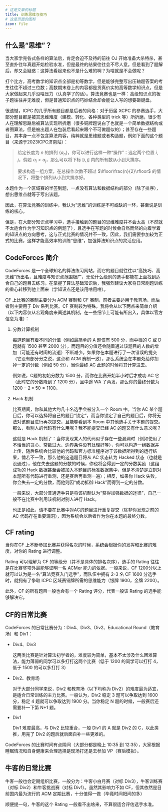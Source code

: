 ```yaml
---
# 这是文章的标题
title: 训练思维与技巧
# 这是页面的图标
icon: file
---
```


<!-- more -->


## 什么是“思维”？

当大家学完各式各样的算法后，肯定会迫不及待的前往 OJ 开始准备大杀特杀，甚至直扑往年真题开始检验水准，但是最终的结果往往会不尽人意。但是看到了题解后，却又会疑惑：这算法看起来也不是什么难的啊？为啥就是不会做呢？

打个比方，高考数学的知识点全部是初等数学，但是能够完整写出压轴题答案的考生往往不超过三位数；高数期末卷上的内容都是货真价实的高等数学知识点，但是大家做起来几乎没啥压力（认真学了的话）。算法竞赛也是一样：高级知识点的板子题往往并无难度，但是普通知识点的巧妙结合却会能让人写的想要砸键盘。

很遗憾，ICPC 的几乎所有题目都是后者的风格：对于历届 XCPC 的参赛选手，大部分题目都是被其思维难度（建模、转化、各种类型的 trick 等）所折磨，很少有人在理解思路后被算法实现所折磨（很多铜牌题说白了也就是一个简单数据结构或者图算法，但是被出题人在包装后看起来跟个不可做题似的）；甚至存在一些题目，其本身一点不包含算法内容，纯粹就是思维题或者构造题，例如下面的这个题目（来源于2023ICPC济南站）：

> 给定长度为 $n$ 的排列 $\{a_n\}$，你可以进行这样一种“操作”：选定两个位置 $i,j$，倘若 $a_i>a_j$，那么可以将下标 $[i,j]$ 内的所有数从小到大排序。
>
> 要求构造一组方案，在总操作次数不超过 $\lfloor\frac{n}{2}\rfloor$ 的情况下，将整个排列从小到大排序好。

本题作为一个区域赛的半签到题，一点没有算法和数据结构的部分（除了排序），想出思维点就等于写出该题。

因此，在算法竞赛的训练中，我认为“思维”的训练是不可或缺的一环，甚至说是训练的核心。

但是，在大部分知识点学习中，选手接触到的题目的思维难度并不会太高（不然就不太适合作为学习知识点的例题了），且选手在写题的时候会自然而然的向着学着的知识点的方向思考，这与正式比赛的情况并不一致。因此，我们需要参加较为正式的比赛，这样才能高效率的训练“思维”，加强算法知识点的灵活应用。

## CodeForces 简介

CodeForces 是一个全球知名的算法练习网站，而它的题目就往往以“高技巧、高思维”所出名，且难度与知识点范围极广，无论什么级别的选手都能在上面找到适合自己的题目去练习。在掌握了算法基础知识后，我强烈建议大家将日常刷题训练的重心转移到他上面来（学知识点还是该用啥用啥）。

CF 上比赛的赛制主要分为 ACM 赛制和 CF 赛制，前者主要适用于教育场，而后者则主要用于 Div 系列比赛。CF 赛制较为特殊，我将会从以下两点来简单介绍（以下内容仅从宏观角度来阐述其机制，在一些细节上可能有所出入，具体以官方信息为准）：

1. 分数计算机制

   每道题目有着不同的分值（例如最简单的 A 题仅有 500 分，而中档的 C 或 D 题就有 1500 甚至 2000 分），而题目的分值还会随着通过该题目的人数的增加（可能还有时间的流逝）不断减少。如果你在本题进行了一次错误的提交（它没有部分分之说，这点和 ACM 赛制一致），那么系统会在本题处给你扣掉一定的分数（例如 50 分），当你最终 AC 此题的时候将其计算进去。

   例如说，C题的初始分数为 1500 分，而你在比赛开始半小时后才成功 AC 它（此时它的分数降到了 1200 分），且中途 WA 了两发，那么你的最终分数为 $1200-2*50=1100$。

2. Hack 机制

   比赛期间，你和其他大约几十名选手会被分入一个 Room 中。当你 AC 某个题目后，你可以选择将自己的题目“锁定”，而当你锁定了自己的题目后，你将无法对该题目进行再次提交，且能够看到本 Room 中其他选手关于本题的提交。那么，看别人的代码有什么用呢？我不能提交已经 AC 的题又有什么意义呢？

   这就是 Hack 机制了：当你发现某人的代码似乎存在一些漏洞时（例如使用了不恰当的贪心、常数过大、边界条件没有处理好等），你可以构造一组数据并上传，随后系统会比较他的代码和官方标准程序对于该数据所得到的运行结果，倘若不一致，那么他的这道题目将从 AC 状态转为 Hacked 状态（也就是没通过），他在失去这题的分数的时候，你也将会得到一定的分数奖励（这组成功的 Hack 数据甚至会被加入本题目的标准数据集中，但是不清楚是立刻对本题所有代码进行重测，还是赛后再重测一遍）；相反，如果你 Hack 失败，你会失去一定的分数，而他则因“成功抵御 Hack”而得到一定的分数。

   一般来说，大部分普通选手只是将该机制认为“获得加强数据的途径”，自己一般不在比赛中利用该机制对别人进行 Hack。

   也正是如此，请不要在比赛中对AC的题目进行重复提交（除非你发现之前的 AC 代码存在重要漏洞），因为系统会以后者作为你在本题的最终分数。

## CF rating

当你在CF 上不断参加比赛并获得名次的时候，系统会根据你的发挥和比赛的难度，对你的 Rating 进行调整。

Rating 可以理解为 CF 的等级分（并不是具体的排名次序），选手的 Rating 往往是在比赛奖项外最能够证明一名 ACMer 能力的依据。一般来说，CF 1200分以上就可以认为是一名“算法竞赛入门选手”，而队伍中拥有 2-3 名 CF 1600 分选手时，就拥有了争取 ICPC 区域赛铜牌所需的思维能力（银牌 1900，金牌 2200）。

此外，CF 的所有题目一般也会有一个 Rating 评分，代表一般该 Rating 的选手能够解决它。

## CF的日常比赛

CodeForces 的日常比赛分为：Div4、Div3、Div2、Educational Round（教育场）和 Div1：

* Div4、Div3

  这两类比赛是针对算法初学者的，难度较为简单，基本不太涉及什么困难算法，能力薄弱的同学可以多打打这两个比赛（低于 1200 的同学可以打打 4，低于 1500 的可以多打打 3）

* Div2、教育场

  对于大部分同学来说，Div2 和教育场（以下均称为 Div2）的难度最为适宜，是适合日常训练的主力比赛。一般认为，Div2 稳定 3 题可以争取达到 1600 分，稳定 4 题就可以争取达到 1900 分。当你稳定 N 题的时候，一般赛后还需要补一下第 N+1 题。

* Div1

  Div1 难度最高，与 Div2 比较重合，一般 Div1 的 A 就是 Div2 的 C，以此类推，用完了 Div2 的题后就后面自补一些更难的。

CodeForces 的比赛时间有点阴间（大部分都是晚上 10:35 到 12:35），大家根据睡眠情况和自身健康来合理选择是现场打还是去参加 VP（赛后模拟）。

## 牛客的日常比赛

牛客一般也会定期组织比赛，一般分为：牛客小白月赛（对标 Div3），牛客训练赛（对标 Div2）和牛客挑战赛（对标 Div1）。虽然其影响力不如 CF，但其依然是目前国内最为流行的 ACM 定期比赛，十分值得一做（毕竟时间阳间的多）

顺便提一句，牛客的这个 Rating 一般看不出啥来，不算很适合评估选手水准。